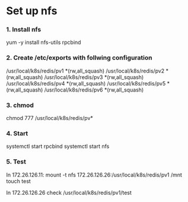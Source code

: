 # Set up nfs

### 1. Install nfs 
yum -y install nfs-utils rpcbind

### 2. Create  /etc/exports with follwing configuration
/usr/local/k8s/redis/pv1 *(rw,all_squash)
/usr/local/k8s/redis/pv2 *(rw,all_squash)
/usr/local/k8s/redis/pv3 *(rw,all_squash)
/usr/local/k8s/redis/pv4 *(rw,all_squash)
/usr/local/k8s/redis/pv5 *(rw,all_squash)
/usr/local/k8s/redis/pv6 *(rw,all_squash)


### 3. chmod
chmod 777 /usr/local/k8s/redis/pv*

### 4. Start
systemctl start rpcbind
systemctl start nfs

### 5. Test
In 172.26.126.11: mount -t nfs 172.26.126.26:/usr/local/k8s/redis/pv1 /mnt
touch test

In 172.26.126.26 check /usr/local/k8s/redis/pv1/test


